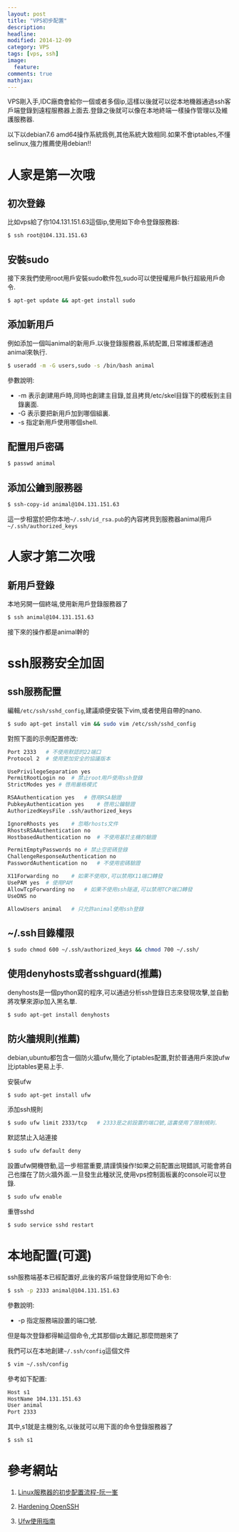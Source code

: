```yaml
---
layout: post
title: "VPS初步配置"
description: 
headline: 
modified: 2014-12-09
category: VPS
tags: [vps, ssh]
image: 
  feature: 
comments: true
mathjax: 
---
```

VPS剛入手,IDC廠商會給你一個或者多個ip,這樣以後就可以從本地機器通過ssh客戶端登錄到遠程服務器上面去.登錄之後就可以像在本地終端一樣操作管理以及維護服務器.
<!--more-->

以下以debian7.6 amd64操作系統爲例,其他系統大致相同.如果不會iptables,不懂selinux,強力推薦使用debian!!

# 人家是第一次哦

## 初次登錄
比如vps給了你104.131.151.63這個ip,使用如下命令登錄服務器:

~~~ bash
$ ssh root@104.131.151.63
~~~

## 安裝sudo
接下來我們使用root用戶安裝sudo軟件包,sudo可以使授權用戶執行超級用戶命令.

~~~ bash
$ apt-get update && apt-get install sudo
~~~

## 添加新用戶

例如添加一個叫animal的新用戶.以後登錄服務器,系統配置,日常維護都通過animal來執行.

~~~ bash
$ useradd -m -G users,sudo -s /bin/bash animal
~~~

參數說明:

  * -m 表示創建用戶時,同時也創建主目錄,並且拷貝/etc/skel目錄下的模板到主目錄裏面.
  * -G 表示要把新用戶加到哪個組裏.
  * -s 指定新用戶使用哪個shell.

## 配置用戶密碼

~~~ bash
$ passwd animal
~~~

## 添加公鑰到服務器

~~~ bash
$ ssh-copy-id animal@104.131.151.63
~~~

這一步相當於把你本地`~/.ssh/id_rsa.pub`的內容拷貝到服務器animal用戶`~/.ssh/authorized_keys`

# 人家才第二次哦

## 新用戶登錄

本地另開一個終端,使用新用戶登錄服務器了

~~~ bash
$ ssh animal@104.131.151.63
~~~

接下來的操作都是animal幹的

# ssh服務安全加固

## ssh服務配置

編輯`/etc/ssh/sshd_config`,建議順便安裝下vim,或者使用自帶的nano.

~~~ bash
$ sudo apt-get install vim && sudo vim /etc/ssh/sshd_config
~~~

對照下面的示例配置修改:

~~~ bash
Port 2333   # 不使用默認的22端口
Protocol 2  # 使用更加安全的協議版本

UsePrivilegeSeparation yes
PermitRootLogin no  # 禁止root用戶使用ssh登錄
StrictModes yes # 啓用嚴格模式

RSAAuthentication yes   # 啓用RSA驗證
PubkeyAuthentication yes    # 啓用公鑰驗證
AuthorizedKeysFile .ssh/authorized_keys

IgnoreRhosts yes    # 忽略rhosts文件
RhostsRSAAuthentication no
HostbasedAuthentication no  # 不使用基於主機的驗證

PermitEmptyPasswords no # 禁止空密碼登錄
ChallengeResponseAuthentication no
PasswordAuthentication no   # 不使用密碼驗證

X11Forwarding no    # 如果不使用X,可以禁用X11端口轉發
UsePAM yes  # 使用PAM
AllowTcpForwarding no   # 如果不使用ssh隧道,可以禁用TCP端口轉發
UseDNS no

AllowUsers animal   # 只允許animal使用ssh登錄
~~~

## ~/.ssh目錄權限

~~~ bash
$ sudo chmod 600 ~/.ssh/authorized_keys && chmod 700 ~/.ssh/
~~~

## 使用denyhosts或者sshguard(推薦)

denyhosts是一個python寫的程序,可以通過分析ssh登錄日志來發現攻擊,並自動將攻擊來源ip加入黑名單.

~~~ bash
$ sudo apt-get install denyhosts
~~~

## 防火牆規則(推薦)

debian,ubuntu都包含一個防火牆ufw,簡化了iptables配置,對於普通用戶來說ufw比iptables更易上手.

安裝ufw

~~~ bash
$ sudo apt-get install ufw
~~~

添加ssh規則

~~~ bash
$ sudo ufw limit 2333/tcp   # 2333是之前設置的端口號,這裏使用了限制規則.
~~~

默認禁止入站連接

~~~ bash
$ sudo ufw default deny
~~~

設置ufw開機啓動,這一步相當重要,請謹慎操作!如果之前配置出現錯誤,可能會將自己也擋在了防火牆外面.一旦發生此種狀況,使用vps控制面板裏的console可以登錄.

~~~ bash
$ sudo ufw enable
~~~

重啓sshd

~~~ bash
$ sudo service sshd restart
~~~

# 本地配置(可選)

ssh服務端基本已經配置好,此後的客戶端登錄使用如下命令:

~~~ bash
$ ssh -p 2333 animal@104.131.151.63
~~~

參數說明:

  * -p 指定服務端設置的端口號.

但是每次登錄都得輸這個命令,尤其那個ip太難記,那麼問題來了

我們可以在本地創建`~/.ssh/config`這個文件

~~~ bash
$ vim ~/.ssh/config
~~~

參考如下配置:

~~~ bash
Host s1
HostName 104.131.151.63
User animal
Port 2333
~~~

其中,s1就是主機別名,以後就可以用下面的命令登錄服務器了

~~~ bash
$ ssh s1
~~~

# 參考網站

1. [Linux服務器的初步配置流程-阮一峯](http://www.ruanyifeng.com/blog/2014/03/server_setup.html "Linux服務器的初步配置流程-阮一峯")

2. [Hardening OpenSSH](https://dev.gentoo.org/~swift/docs/security_benchmarks/openssh.html "Hardening OpenSSH")

3. [Ufw使用指南](http://wiki.ubuntu.org.cn/Ufw%E4%BD%BF%E7%94%A8%E6%8C%87%E5%8D%97 "Ufw使用指南")
